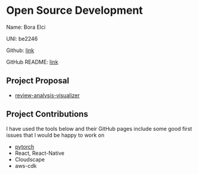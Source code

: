 # Open Source Development

Name: Bora Elci

UNI: be2246

Github: [link](https://github.com/boraelci)

GitHub README: [link](https://github.com/boraelci/boraelci/blob/main/README.md)

## Project Proposal
- [review-analysis-visualizer](/projects/javascript/review-analysis-visualizer.md)

## Project Contributions

I have used the tools below and their GitHub pages include some good first issues that I would be happy to work on
- [pytorch](/projects/python/pytorch.md)
- React, React-Native
- Cloudscape
- aws-cdk
